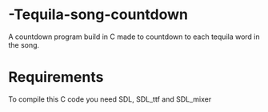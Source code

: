 # -Tequila-song-countdown
A countdown program build in C made to countdown to each tequila word in the song.
# Requirements
To compile this C code you need SDL, SDL_ttf and SDL_mixer
